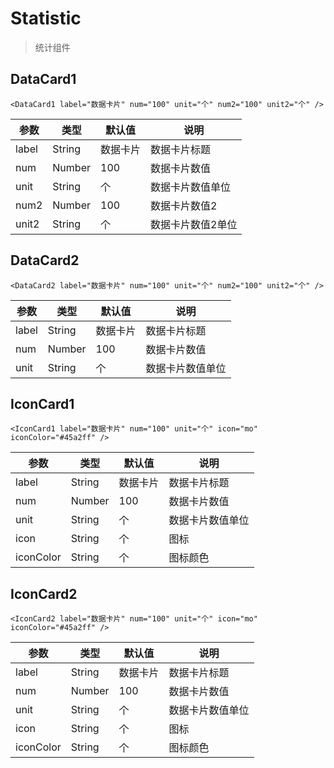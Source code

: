 <script setup>
import { DataCard1, DataCard2, IconCard1, IconCard2 } from '../../src/components/index.js'
</script>

# Statistic

> 统计组件

## DataCard1

<DataCard1 label="数据卡片" num="100" unit="个" num2="100" unit2="个" />

```vue
<DataCard1 label="数据卡片" num="100" unit="个" num2="100" unit2="个" />
```

| 参数 | 类型 | 默认值 | 说明 |
| --- | --- | --- | --- |
| label | String | 数据卡片 | 数据卡片标题 |
| num | Number | 100 | 数据卡片数值 |
| unit | String | 个 | 数据卡片数值单位 |
| num2 | Number | 100 | 数据卡片数值2 |
| unit2 | String | 个 | 数据卡片数值2单位 |

## DataCard2

<DataCard2 label="数据卡片" num="100" unit="个" num2="100" unit2="个" />

```vue
<DataCard2 label="数据卡片" num="100" unit="个" num2="100" unit2="个" />
```

| 参数 | 类型 | 默认值 | 说明 |
| --- | --- | --- | --- |
| label | String | 数据卡片 | 数据卡片标题 |
| num | Number | 100 | 数据卡片数值 |
| unit | String | 个 | 数据卡片数值单位 |

## IconCard1

<IconCard1 label="数据卡片" num="100" unit="个" icon="mo" iconColor="#45a2ff" />

```vue
<IconCard1 label="数据卡片" num="100" unit="个" icon="mo" iconColor="#45a2ff" />
```

| 参数 | 类型 | 默认值 | 说明 |
| --- | --- | --- | --- |
| label | String | 数据卡片 | 数据卡片标题 |
| num | Number | 100 | 数据卡片数值 |
| unit | String | 个 | 数据卡片数值单位 |
| icon | String | 个 | 图标 |
| iconColor | String | 个 | 图标颜色 |

## IconCard2

<IconCard2 label="数据卡片" num="100" unit="个" icon="mo" iconColor="#45a2ff" />

```vue
<IconCard2 label="数据卡片" num="100" unit="个" icon="mo" iconColor="#45a2ff" />
```

| 参数 | 类型 | 默认值 | 说明 |
| --- | --- | --- | --- |
| label | String | 数据卡片 | 数据卡片标题 |
| num | Number | 100 | 数据卡片数值 |
| unit | String | 个 | 数据卡片数值单位 |
| icon | String | 个 | 图标 |
| iconColor | String | 个 | 图标颜色 |
